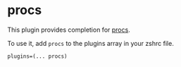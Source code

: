 # procs

This plugin provides completion for [procs](https://github.com/dalance/procs).

To use it, add `procs` to the plugins array in your zshrc file.

```
plugins=(... procs)
```
